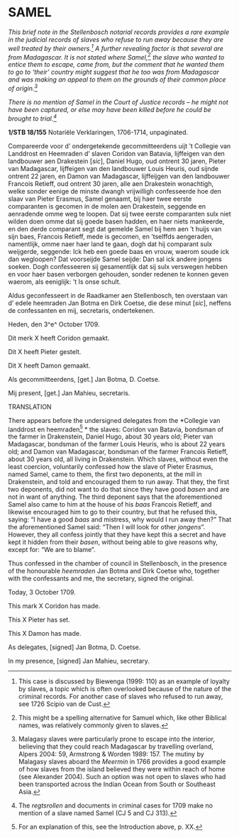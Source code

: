 # SAMEL

*This brief note in the Stellenbosch notarial records provides a rare example in the judicial records of slaves who refuse to run away because they are well treated by their owners.[^1] A further revealing factor is that several are from Madagascar. It is not stated where Samel,[^2] the slave who wanted to entice them to escape, came from, but the comment that he wanted them to go to ‘their’ country might suggest that he too was from Madagascar and was making an appeal to them on the grounds of their common place of origin.[^3]*

*There is no mention of Samel in the Court of Justice records – he might not have been captured, or else may have been killed before he could be brought to trial.[^4]*

**1/STB 18/155** Notariële Verklaringen, 1706-1714, unpaginated.

Compareerde voor d’ ondergetekende gecommitteerdens uijt ’t Collegie van Landdrost en Heemraden d’ slaven Coridon van Batavia, lijffeigen van den landbouwer aen Drakestein \[*sic*\], Daniel Hugo, oud ontrent 30 jaren, Pieter van Madagascar, lijffeigen van den landbouwer Louis Heuris, oud sijnde ontrent 22 jaren, en Damon van Madagascar, lijffeijgen van den landbouwer Francois Retieff, oud ontrent 30 jaren, alle aen Drakestein wonachtigh, welke sonder eenige de minste dwangh vrijwilligh confesseerde hoe den slaav van Pieter Erasmus, Samel genaamt, bij haer twee eerste comparanten is gecomen in de molen aen Drakestein, seggende en aenradende omme weg te loopen. Dat sij twee eerste comparanten sulx niet wilden doen omme dat sij goede basen hadden, en haer niets mankeerde, en den derde comparant segt dat gemelde Samel bij hem aen ’t huijs van sijn baes, Francois Retieff, mede is gecomen, en ’tselffds aengeraden, namentlijk, omme naer haer land te gaan, dogh dat hij comparant sulx weijgerde, seggende: Ick heb een goede baas en vrouw, waerom soude ick dan wegloopen? Dat voorseijde Samel seijde: Dan sal ick andere jongens soeken. Dogh confesseeren sij gesamentlijk dat sij sulx verswegen hebben en voor haer basen verborgen gehouden, sonder redenen te konnen geven waerom, als eeniglijk: ’t Is onse schult.

Aldus geconfesseert in de Raadkamer aen Stellenbosch, ten overstaan van d’ edele heemraden Jan Botma en Dirk Coetse, die dese minut \[*sic*\], neffens de confessanten en mij, secretaris, ondertekenen.

Heden, den 3^e^ October 1709.

Dit merk X heeft Coridon gemaakt.

Dit X heeft Pieter gestelt.

Dit X heeft Damon gemaakt.

Als gecommitteerdens, \[get.\] Jan Botma, D. Coetse.

Mij present, \[get.\] Jan Mahieu, secretaris.

TRANSLATION

There appears before the undersigned delegates from the *Collegie van landdrost en heemraden[^5] * the slaves: Coridon van Batavia, bondsman of the farmer in Drakenstein, Daniel Hugo, about 30 years old; Pieter van Madagascar, bondsman of the farmer Louis Heuris, who is about 22 years old; and Damon van Madagascar, bondsman of the farmer Francois Retieff, about 30 years old, all living in Drakenstein. Which slaves, without even the least coercion, voluntarily confessed how the slave of Pieter Erasmus, named Samel, came to them, the first two deponents, at the mill in Drakenstein, and told and encouraged them to run away. That they, the first two deponents, did not want to do that since they have good *basen* and are not in want of anything. The third deponent says that the aforementioned Samel also came to him at the house of his *baas* Francois Retieff, and likewise encouraged him to go to their country, but that he refused this, saying: “I have a good *baas* and mistress, why would I run away then?” That the aforementioned Samel said: “Then I will look for other *jongens*”. However, they all confess jointly that they have kept this a secret and have kept it hidden from their *basen*, without being able to give reasons why, except for: “We are to blame”.

Thus confessed in the chamber of council in Stellenbosch, in the presence of the honourable *heemraden* Jan Botma and Dirk Coetse who, together with the confessants and me, the secretary, signed the original.

Today, 3 October 1709.

This mark X Coridon has made.

This X Pieter has set.

This X Damon has made.

As delegates, \[signed\] Jan Botma, D. Coetse.

In my presence, \[signed\] Jan Mahieu, secretary.

[^1]: This case is discussed by Biewenga (1999: 110) as an example of loyalty by slaves, a topic which is often overlooked because of the nature of the criminal records. For another case of slaves who refused to run away, see 1726 Scipio van de Cust.

[^2]: This might be a spelling alternative for Samuel which, like other Biblical names, was relatively commonly given to slaves.

[^3]: Malagasy slaves were particularly prone to escape into the interior, believing that they could reach Madagascar by travelling overland, Alpers 2004: 59, Armstrong & Worden 1989: 157. The mutiny by Malagasy slaves aboard the *Meermin* in 1766 provides a good example of how slaves from the island believed they were within reach of home (see Alexander 2004). Such an option was not open to slaves who had been transported across the Indian Ocean from South or Southeast Asia.

[^4]: The *regtsrollen* and documents in criminal cases for 1709 make no mention of a slave named Samel (CJ 5 and CJ 313).

[^5]:  For an explanation of this, see the Introduction above, p. XX.